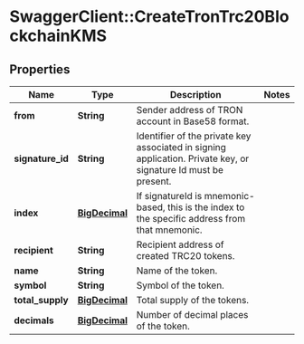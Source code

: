 # SwaggerClient::CreateTronTrc20BlockchainKMS

## Properties
Name | Type | Description | Notes
------------ | ------------- | ------------- | -------------
**from** | **String** | Sender address of TRON account in Base58 format. | 
**signature_id** | **String** | Identifier of the private key associated in signing application. Private key, or signature Id must be present. | 
**index** | [**BigDecimal**](BigDecimal.md) | If signatureId is mnemonic-based, this is the index to the specific address from that mnemonic. | 
**recipient** | **String** | Recipient address of created TRC20 tokens. | 
**name** | **String** | Name of the token. | 
**symbol** | **String** | Symbol of the token. | 
**total_supply** | [**BigDecimal**](BigDecimal.md) | Total supply of the tokens. | 
**decimals** | [**BigDecimal**](BigDecimal.md) | Number of decimal places of the token. | 

